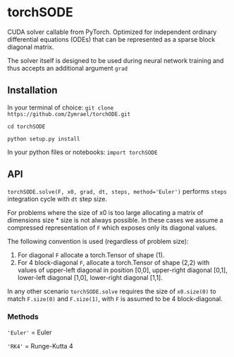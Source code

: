 
# torchSODE

CUDA solver callable from PyTorch. Optimized for independent ordinary differential equations (ODEs) that can be represented as a sparse block diagonal matrix. 

The solver itself is designed to be used during neural network training and thus accepts an additional argument `grad`

## Installation

In your terminal of choice:
`git clone https://github.com/Zymrael/torchODE.git`

`cd torchSODE`

`python setup.py install`

In your python files or notebooks:
`import torchSODE`

## API
`torchSODE.solve(F, x0, grad, dt, steps, method='Euler')` performs `steps` integration cycle with `dt` step size. 

For problems where the size of x0 is too large allocating a matrix of dimensions size * size is not always possible. In these cases we assume a compressed representation of `F` which exposes only its diagonal values.

The following convention is used (regardless of problem size):
1. For diagonal `F` allocate a torch.Tensor of shape (1).
2. For 4 block-diagonal `F`, allocate a torch.Tensor of shape (2,2) with values of upper-left diagonal in position [0,0], upper-right diagonal [0,1], lower-left diagonal [1,0], lower-right diagonal [1,1].

In any other scenario `torchSODE.solve` requires the size of `x0.size(0)` to match `F.size(0)` and `F.size(1)`, with `F` is assumed to be 4 block-diagonal.

### Methods
`'Euler'` = Euler

`'RK4'` = Runge-Kutta 4
